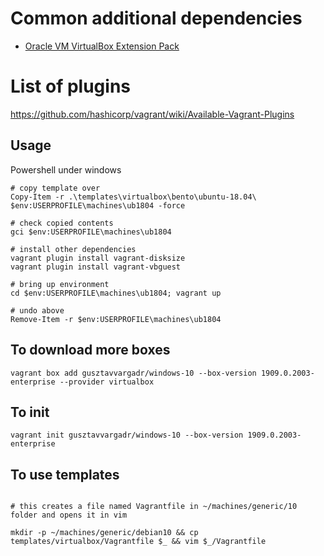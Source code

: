 
# Common additional dependencies 
 - [Oracle VM VirtualBox Extension Pack](https://www.virtualbox.org/wiki/Downloads)

# List of plugins
https://github.com/hashicorp/vagrant/wiki/Available-Vagrant-Plugins

## Usage

Powershell under windows
```
# copy template over
Copy-Item -r .\templates\virtualbox\bento\ubuntu-18.04\ $env:USERPROFILE\machines\ub1804 -force

# check copied contents
gci $env:USERPROFILE\machines\ub1804

# install other dependencies
vagrant plugin install vagrant-disksize
vagrant plugin install vagrant-vbguest

# bring up environment
cd $env:USERPROFILE\machines\ub1804; vagrant up

# undo above
Remove-Item -r $env:USERPROFILE\machines\ub1804
```

## To download more boxes
```
vagrant box add gusztavvargadr/windows-10 --box-version 1909.0.2003-enterprise --provider virtualbox
```

## To init
```
vagrant init gusztavvargadr/windows-10 --box-version 1909.0.2003-enterprise
```

## To use templates
```

# this creates a file named Vagrantfile in ~/machines/generic/10 folder and opens it in vim

mkdir -p ~/machines/generic/debian10 && cp templates/virtualbox/Vagrantfile $_ && vim $_/Vagrantfile
```
